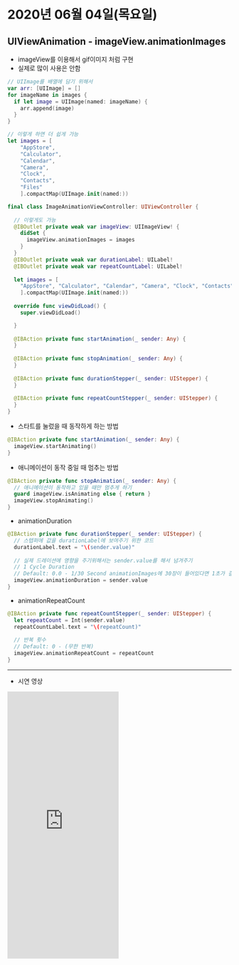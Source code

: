 # 2020년 06월 04일(목요일)




## UIViewAnimation - imageView.animationImages

* imageView를 이용해서 gif이미지 처럼 구현
* 실제로 많이 사용은 안함

```swift
// UIImage를 배열에 담기 위해서
var arr: [UIImage] = []
for imageName in images {
  if let image = UIImage(named: imageName) {
    arr.append(image)
  }
}

// 이렇게 하면 더 쉽게 가능
let images = [
    "AppStore", 
    "Calculator", 
    "Calendar", 
    "Camera", 
    "Clock", 
    "Contacts", 
    "Files"
    ].compactMap(UIImage.init(named:))
```

```swift
final class ImageAnimationViewController: UIViewController {
  
  // 이렇게도 가능
  @IBOutlet private weak var imageView: UIImageView! {
  	didSet {
      imageView.animationImages = images
    }
  }
  @IBOutlet private weak var durationLabel: UILabel!
  @IBOutlet private weak var repeatCountLabel: UILabel!
  
  let images = [
    "AppStore", "Calculator", "Calendar", "Camera", "Clock", "Contacts", "Files"
    ].compactMap(UIImage.init(named:))
  
  override func viewDidLoad() {
    super.viewDidLoad()

  }
  
  @IBAction private func startAnimation(_ sender: Any) {
  }
  
  @IBAction private func stopAnimation(_ sender: Any) {
  }
  
  @IBAction private func durationStepper(_ sender: UIStepper) {
  }
  
  @IBAction private func repeatCountStepper(_ sender: UIStepper) {
  }
}
```

* 스타트를 눌렀을 때 동작하게 하는 방법

```swift
@IBAction private func startAnimation(_ sender: Any) {
  imageView.startAnimating()
}
```

* 애니메이션이 동작 중일 때 멈추는 방법

```swift
@IBAction private func stopAnimation(_ sender: Any) {
  // 애니메이션이 동작하고 있을 때만 멈추게 하기
  guard imageView.isAnimating else { return }
  imageView.stopAnimating()
}
```

* animationDuration

```swift
@IBAction private func durationStepper(_ sender: UIStepper) {
  // 스텝퍼에 값을 durationLabel에 보여주기 위한 코드
  durationLabel.text = "\(sender.value)"
    
  // 실제 드레이션에 영향을 주기위해서는 sender.value를 해서 넘겨주기
  // 1 Cycle Duration
  // Default: 0.0 - 1/30 Second animationImages에 30장이 들어있다면 1초가 걸림
  imageView.animationDuration = sender.value
}
```

* animationRepeatCount

```swift
@IBAction private func repeatCountStepper(_ sender: UIStepper) {
  let repeatCount = Int(sender.value)
  repeatCountLabel.text = "\(repeatCount)"
  
  // 반복 횟수
  // Default: 0 - (무한 반복)
  imageView.animationRepeatCount = repeatCount
}
```

------

* 시연 영상

<iframe width="250" height="600" src="https://www.youtube.com/watch?v=hGFeDhZHPTQ" frameborder="0" allowfullscreen></iframe>
